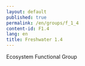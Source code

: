```yaml
---
layout: default
published: true
permalink: /en/groups/f_1_4
content-id: F1.4
lang: en
title: Freshwater 1.4
---
```


Ecosystem Functional Group
